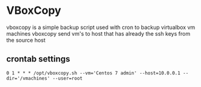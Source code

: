 # VBoxCopy
vboxcopy is a simple backup script used with cron to backup virtualbox vm machines 
vboxcopy send vm's to host that has already the ssh keys from the source host 

## crontab settings
```
0 1 * * * /opt/vboxcopy.sh --vm='Centos 7 admin' --host=10.0.0.1 --dir='/vmachines' --user=root
```

